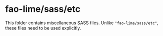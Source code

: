 # fao-lime/sass/etc

This folder contains miscellaneous SASS files. Unlike `"fao-lime/sass/etc"`, these files
need to be used explicitly.
